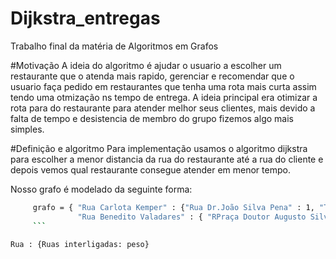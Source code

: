 # Dijkstra_entregas
Trabalho final da matéria de Algoritmos em Grafos


#Motivação
A ideia do algoritmo é ajudar o usuario a escolher um restaurante que o atenda mais rapido,
gerenciar e recomendar que o usuario faça pedido em restaurantes que tenha uma rota mais curta
assim tendo uma otmização ns tempo de entrega.
A ideia principal era otimizar a rota para do restaurante para atender melhor seus clientes,
mais devido a falta de tempo e desistencia de membro do grupo fizemos algo mais simples.


#Definição e algoritmo 
Para implementação usamos o algoritmo dijkstra para escolher a menor distancia da rua do restaurante
até a rua do cliente e depois vemos qual restaurante consegue atender em menor tempo. 

Nosso grafo é modelado da seguinte forma:

```bash
     grafo = { "Rua Carlota Kemper" : {"Rua Dr.João Silva Pena" : 1, "Travessa Costa Pinto" : 2} 
               "Rua Benedito Valadares" : { "RPraça Doutor Augusto Silva " : 3 }}
     ``` 

Rua : {Ruas interligadas: peso}




